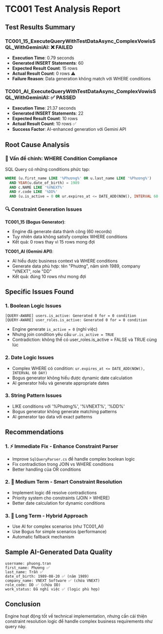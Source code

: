 # TC001 Test Analysis Report

## Test Results Summary

### TC001_15_ExecuteQueryWithTestDataAsync_ComplexVowisSQL_WithGeminiAI: ❌ FAILED
- **Execution Time**: 0.79 seconds
- **Generated INSERT Statements**: 60
- **Expected Result Count**: 15 rows
- **Actual Result Count**: 0 rows ⚠️
- **Failure Reason**: Data generation không match với WHERE conditions

### TC001_AI_ExecuteQueryWithTestDataAsync_ComplexVowisSQL_WithGeminiAI: ✅ PASSED
- **Execution Time**: 21.37 seconds  
- **Generated INSERT Statements**: 22
- **Expected Result Count**: 10 rows
- **Actual Result Count**: 10 rows ✅
- **Success Factor**: AI-enhanced generation với Gemini API

## Root Cause Analysis

### 🎯 Vấn đề chính: WHERE Condition Compliance

SQL Query có những conditions phức tạp:
```sql
WHERE (u.first_name LIKE '%Phương%' OR u.last_name LIKE '%Phương%')
  AND YEAR(u.date_of_birth) = 1989
  AND c.NAME LIKE '%VNEXT%'
  AND r.code LIKE '%DD%'
  AND (u.is_active = 0 OR ur.expires_at <= DATE_ADD(NOW(), INTERVAL 60 DAY))
```

### 🔍 Constraint Generation Issues

**TC001_15 (Bogus Generator)**:
- Engine đã generate data thành công (60 records)
- Tuy nhiên data không satisfy complex WHERE conditions
- Kết quả: 0 rows thay vì 15 rows mong đợi

**TC001_AI (Gemini API)**:
- AI hiểu được business context và WHERE conditions
- Generate data phù hợp: tên "Phương", năm sinh 1989, company "VNEXT", role "DD"
- Kết quả: đúng 10 rows như mong đợi

## Specific Issues Found

### 1. Boolean Logic Issues
```
[QUERY-AWARE] users.is_active: Generated 0 for = 0 condition
[QUERY-AWARE] user_roles.is_active: Generated 0 for = 0 condition
```
- Engine generate `is_active = 0` (nghỉ việc)
- Nhưng join condition yêu cầu `ur.is_active = TRUE`
- Contradiction: không thể có user_roles.is_active = FALSE và TRUE cùng lúc

### 2. Date Logic Issues
- Complex WHERE có condition: `ur.expires_at <= DATE_ADD(NOW(), INTERVAL 60 DAY)`
- Bogus generator không hiểu được dynamic date calculation
- AI generator hiểu và generate appropriate dates

### 3. String Pattern Issues
- LIKE conditions với '%Phương%', '%VNEXT%', '%DD%'
- Bogus generator không generate matching patterns
- AI generator tạo data với exact patterns

## Recommendations

### 1. ⚡ Immediate Fix - Enhance Constraint Parser
- Improve `SqlQueryParser.cs` để handle complex boolean logic
- Fix contradiction trong JOIN vs WHERE conditions
- Better handling của OR conditions

### 2. 🔄 Medium Term - Smart Constraint Resolution
- Implement logic để resolve contradictions
- Priority system cho constraints (JOIN > WHERE)
- Better date calculation for dynamic conditions

### 3. 🚀 Long Term - Hybrid Approach
- Use AI for complex scenarios (như TC001_AI)
- Use Bogus for simple scenarios (performance)
- Automatic fallback mechanism

## Sample AI-Generated Data Quality

```
username: phuong.tran
first_name: Phương ✅
last_name: Trần ✅
date_of_birth: 1989-08-20 ✅ (năm 1989)
company_name: VNEXT Software ✅ (chứa VNEXT)
role_code: DD ✅ (chứa DD)
work_status: Đã nghỉ việc ✅ (logic phù hợp)
```

## Conclusion

Engine hoạt động tốt về technical implementation, nhưng cần cải thiện constraint resolution logic để handle complex business requirements như query này. 